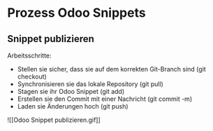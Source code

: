 # Prozess Odoo Snippets

## Snippet publizieren

Arbeitsschritte:
* Stellen sie sicher, dass sie auf dem korrekten Git-Branch sind (git checkout)
* Synchronisieren sie das lokale Repository (git pull)
* Stagen sie ihr Odoo Snippet (git add)
* Erstellen sie den Commit mit einer Nachricht (git commit -m)
* Laden sie Änderungen hoch (git push)

![[Odoo Snippet publizieren.gif]]
